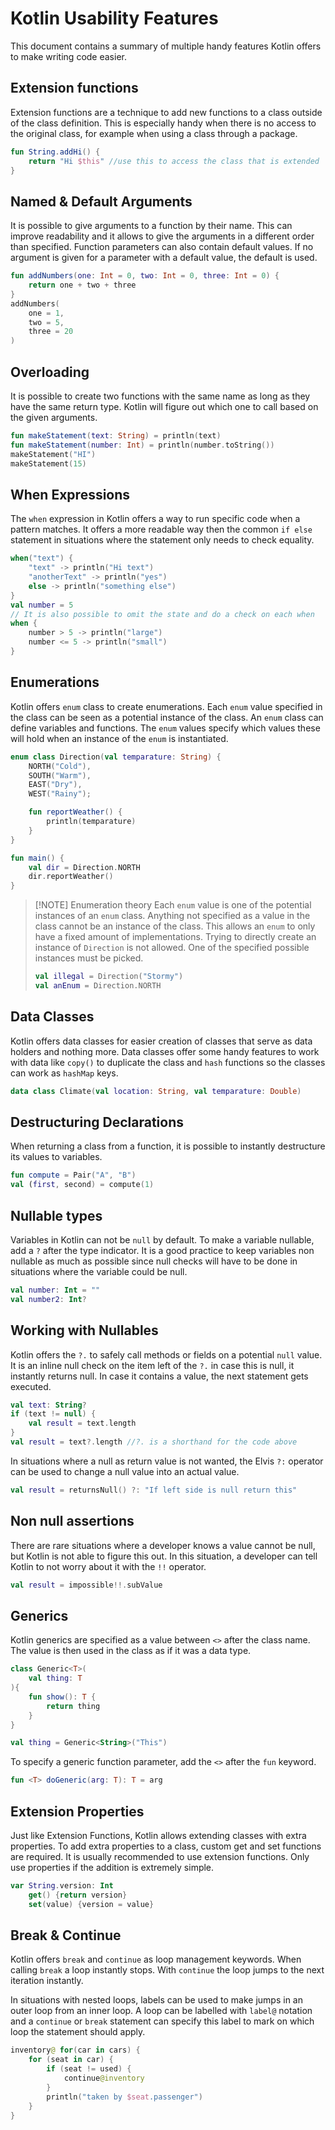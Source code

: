 # Kotlin Usability Features
This document contains a summary of multiple handy features Kotlin offers to make writing code easier.

## Extension functions
Extension functions are a technique to add new functions to a class outside of the class definition. This is especially handy when there is no access to the original class, for example when using a class through a package.
```kotlin
fun String.addHi() {
	return "Hi $this" //use this to access the class that is extended
}
```

## Named & Default Arguments
It is possible to give arguments to a function by their name. This can improve readability and it allows to give the arguments in a different order than specified. Function parameters can also contain default values. If no argument is given for a parameter with a default value, the default is used. 
```kotlin
fun addNumbers(one: Int = 0, two: Int = 0, three: Int = 0) {
	return one + two + three
}
addNumbers(
	one = 1,
	two = 5,
	three = 20
)
```

## Overloading
It is possible to create two functions with the same name as long as they have the same return type. Kotlin will figure out which one to call based on the given arguments.
```kotlin
fun makeStatement(text: String) = println(text)
fun makeStatement(number: Int) = println(number.toString())
makeStatement("HI")
makeStatement(15)
```

## When Expressions
The `when` expression in Kotlin offers a way to run specific code when a pattern matches. It offers a more readable way then the common `if else` statement in situations where the statement only needs to check equality.
```kotlin
when("text") {
	"text" -> println("Hi text")
	"anotherText" -> println("yes")
	else -> println("something else")
}
val number = 5
// It is also possible to omit the state and do a check on each when
when {
	number > 5 -> println("large")
	number <= 5 -> println("small")
}
```

## Enumerations
Kotlin offers `enum` class to create enumerations. Each `enum` value specified in the class can be seen as a potential instance of the class. An `enum` class can define variables and functions. The `enum` values specify which values these will hold when an instance of the `enum` is instantiated.
```kotlin
enum class Direction(val temparature: String) {
	NORTH("Cold"),
	SOUTH("Warm"),
	EAST("Dry"),
	WEST("Rainy");

	fun reportWeather() {
		println(temparature)
	}
}

fun main() {
    val dir = Direction.NORTH
    dir.reportWeather()
}
```

> [!NOTE] Enumeration theory
> Each `enum` value is one of the potential instances of an `enum` class. Anything not specified as a value in the class cannot be an instance of the class. This allows an `enum` to only have a fixed amount of implementations.
> Trying to directly create an instance of `Direction` is not allowed. One of the specified possible instances must be picked.
> ```kotlin
> val illegal = Direction("Stormy")
> val anEnum = Direction.NORTH
> ```

## Data Classes
Kotlin offers data classes for easier creation of classes that serve as data holders and nothing more. Data classes offer some handy features to work with data like `copy()` to duplicate the class and `hash` functions so the classes can work as `hashMap` keys.
```kotlin
data class Climate(val location: String, val temparature: Double)
```

## Destructuring Declarations
When returning a class from a function, it is possible to instantly destructure its values to variables. 
```kotlin
fun compute = Pair("A", "B")
val (first, second) = compute(1)
```

## Nullable types
Variables in Kotlin can not be `null` by default. To make a variable nullable, add a `?` after the type indicator. It is a good practice to keep variables non nullable as much as possible since null checks will have to be done in situations where the variable could be null.
```kotlin
val number: Int = ""
val number2: Int?
```

## Working with Nullables
Kotlin offers the `?.` to safely call methods or fields on a potential `null` value. It is an inline null check on the item left of the `?.` in case this is null, it instantly returns null. In case it contains a value, the next statement gets executed.
```kotlin
val text: String?
if (text != null) {
	val result = text.length
}
val result = text?.length //?. is a shorthand for the code above
```

In situations where a null as return value is not wanted, the Elvis `?:` operator can be used to change a null value into an actual value.
```kotlin
val result = returnsNull() ?: "If left side is null return this"
```

## Non null assertions
There are rare situations where a developer knows a value cannot be null, but Kotlin is not able to figure this out. In this situation, a developer can tell Kotlin to not worry about it with the `!!` operator.
```kotlin
val result = impossible!!.subValue
```

## Generics
Kotlin generics are specified as a value between `<>` after the class name. The value is then used in the class as if it was a data type.
```kotlin
class Generic<T>(
	val thing: T
){
	fun show(): T {
		return thing
	}
}

val thing = Generic<String>("This")
```

To specify a generic function parameter, add the `<>` after the `fun` keyword.
```kotlin
fun <T> doGeneric(arg: T): T = arg
```

## Extension Properties
Just like Extension Functions, Kotlin allows extending classes with extra properties. To add extra properties to a class, custom get and set functions are required. It is usually recommended to use extension functions. Only use properties if the addition is extremely simple.
```kotlin
var String.version: Int
	get() {return version}
	set(value) {version = value}
```

## Break & Continue
Kotlin offers `break` and `continue` as loop management keywords. When calling `break` a loop instantly stops. With `continue` the loop jumps to the next iteration instantly.

In situations with nested loops, labels can be used to make jumps in an outer loop from an inner loop. A loop can be labelled with `label@` notation and a `continue` or `break` statement can specify this label to mark on which loop the statement should apply.

```kotlin
inventory@ for(car in cars) {
	for (seat in car) {
		if (seat != used) {
			continue@inventory
		}
		println("taken by $seat.passenger")
	}
}
```

